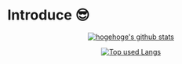 # Introduce :sunglasses:

<div align="center">

[![hogehoge's github stats](https://github-readme-stats.vercel.app/api?username=new-umechan&hide=contribs&count_private=true&show_icons=true&theme=rose)](https://github.com/new-umechan/)

[![Top used Langs](https://github-readme-stats.vercel.app/api/top-langs/?username=new-umechan&layout=compact&theme=rose)](https://github.com/new-umechan/)

</div>
